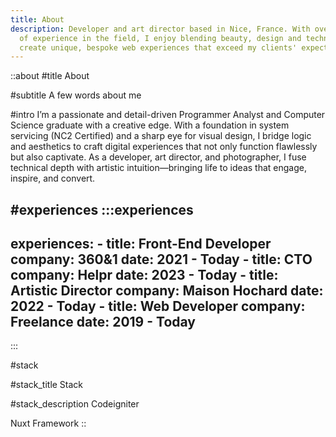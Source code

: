 ```yaml
---
title: About
description: Developer and art director based in Nice, France. With over 6 years
  of experience in the field, I enjoy blending beauty, design and technology to
  create unique, bespoke web experiences that exceed my clients' expectations.
---
```


::about
#title
About

#subtitle
A few words about me

#intro
I’m a passionate and detail-driven Programmer Analyst and Computer Science graduate with a creative edge. With a foundation in system servicing (NC2 Certified) and a sharp eye for visual design, I bridge logic and aesthetics to craft digital experiences that not only function flawlessly but also captivate. As a developer, art director, and photographer, I fuse technical depth with artistic intuition—bringing life to ideas that engage, inspire, and convert.

#experiences
  :::experiences
  ---
  experiences:
    - title: Front-End Developer
      company: 360&1
      date: 2021 - Today
    - title: CTO
      company: Helpr
      date: 2023 - Today
    - title: Artistic Director
      company: Maison Hochard
      date: 2022 - Today
    - title: Web Developer
      company: Freelance
      date: 2019 - Today
  ---
  :::

#stack

#stack_title
Stack

#stack_description
Codeigniter

Nuxt Framework
::
